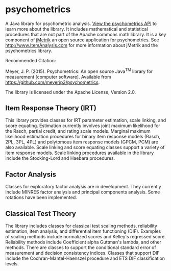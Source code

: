 psychometrics
=============

A Java library for psychometric analysis. [View the psychometrics API](https://itemanalysis.com/psychometrics-javadoc/1.4/)
 to learn more about the library. It includes mathematical and statistical procedures that are not part of the Apache
 commons math library. It is a key component of [jMetrik](http://www.ItemAnalysis.com) an open source application for
 psychometrics. See http://www.ItemAnalysis.com for more information about jMetrik and the psychometrics library. 
 
 Recommended Citation:
 
 Meyer, J. P. (2015). Psychometrics: An open source Java<sup>TM</sup> library for measurement [computer software]. Available from https://github.com/meyerjp3/psychometrics. 

The library is licensed under the Apache License, Version 2.0.


Item Response Theory (IRT)
--------------------------
This library provides classes for IRT parameter estimation, scale linking, and score equating.
Estimation currently involves joint maximum likelihood for the Rasch, partial credit, and
rating scale models. Marginal maximum likelihood estimation procedures for binary item response models (Rasch, 2PL, 3PL, 4PL) and polytomous item response models (GPCM, PCM) are also available. Scale linking and score equating classes support a variety of item response models. Scale linking procedures available in the library include the Stocking-Lord and Haebara procedures.

Factor Analysis
---------------
Classes for exploratory factor analysis are in development. They currently include MINRES
factor analysis and principal components analysis. Some rotations have been implemented.

Classical Test Theory
---------------------
The library includes classes for classical test scaling methods, reliability estimation,
item analysis, and differential item functioning (DIF). Examples of scaling methods include
normalized scores and Kelley's regressed score. Reliability methods include Coefficient alpha
Guttman's lambda, and other methods. There are classes to support the conditional standard
error of measurement and decision consistency indices. Classes that support DIF include the
Cochran-Mantel-Haenszel procedure and ETS DIF classification levels.




